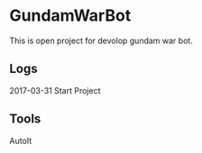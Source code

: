 # GundamWarBot
This is open project for devolop gundam war bot.

## Logs
2017-03-31
Start Project

## Tools
AutoIt
